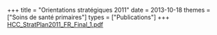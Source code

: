 +++
title = "Orientations stratégiques 2011"
date = 2013-10-18
themes = ["Soins de santé primaires"]
types = ["Publications"]
+++
[HCC\_StratPlan2011\_FR\_Final\_1.pdf](/files/HCC_StratPlan2011_FR_Final_1.pdf)
